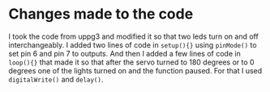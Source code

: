 # Changes made to the code
I took the code from uppg3 and modified it so that two leds turn on and off interchangeably. I added two lines of code in `setup(){}` using `pinMode()` to set pin 6 and pin 7 to outputs. 
And then I added a few lines of code in `loop(){}` that made it so that after the servo turned to 180 degrees or to 0 degrees one of the lights turned on and the function paused. For that I used `digitalWrite()` and `delay()`. 